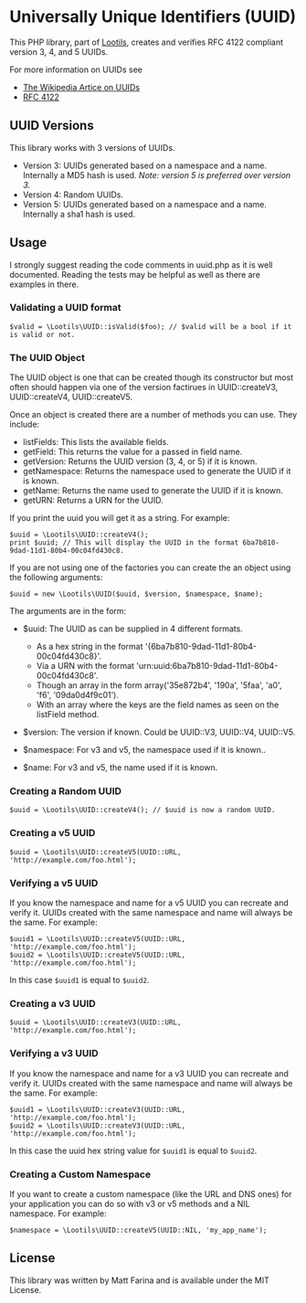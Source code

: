 # Universally Unique Identifiers (UUID)

This PHP library, part of [Lootils](http://github.com/mattfarina/Lootils), creates and verifies RFC 4122 compliant version 3, 4, and 5 UUIDs.

For more information on UUIDs see

* [The Wikipedia Artice on UUIDs](https://en.wikipedia.org/wiki/UUID)
* [RFC 4122](https://tools.ietf.org/html/rfc4122)

## UUID Versions

This library works with 3 versions of UUIDs.

* Version 3: UUIDs generated based on a namespace and a name. Internally a MD5 hash is used. _Note: version 5 is preferred over version 3._
* Version 4: Random UUIDs.
* Version 5: UUIDs generated based on a namespace and a name. Internally a sha1 hash is used.

## Usage

I strongly suggest reading the code comments in uuid.php as it is well documented. Reading the tests may be helpful as well as there are examples in there.

### Validating a UUID format

    $valid = \Lootils\UUID::isValid($foo); // $valid will be a bool if it is valid or not.

### The UUID Object

The UUID object is one that can be created though its constructor but most often should happen via one of the version factirues in UUID::createV3, UUID::createV4, UUID::createV5.

Once an object is created there are a number of methods you can use. They include:

* listFields: This lists the available fields.
* getField: This returns the value for a passed in field name.
* getVersion: Returns the UUID version (3, 4, or 5) if it is known.
* getNamespace: Returns the namespace used to generate the UUID if it is known.
* getName: Returns the name used to generate the UUID if it is known.
* getURN: Returns a URN for the UUID.

If you print the uuid you will get it as a string. For example:

    $uuid = \Lootils\UUID::createV4();
    print $uuid; // This will display the UUID in the format 6ba7b810-9dad-11d1-80b4-00c04fd430c8.

If you are not using one of the factories you can create the an object using the following arguments:

    $uuid = new \Lootils\UUID($uuid, $version, $namespace, $name);

The arguments are in the form:

* $uuid: The UUID as can be supplied in 4 different formats.

  * As a hex string in the format '{6ba7b810-9dad-11d1-80b4-00c04fd430c8}'.
  * Via a URN with the format 'urn:uuid:6ba7b810-9dad-11d1-80b4-00c04fd430c8'.
  * Though an array in the form array('35e872b4', '190a', '5faa', 'a0', 'f6', '09da0d4f9c01').
  * With an array where the keys are the field names as seen on the listField method.

* $version: The version if known. Could be UUID::V3, UUID::V4, UUID::V5.
* $namespace: For v3 and v5, the namespace used if it is known..
* $name: For v3 and v5, the name used if it is known.

### Creating a Random UUID

    $uuid = \Lootils\UUID::createV4(); // $uuid is now a random UUID.

### Creating a v5 UUID

    $uuid = \Lootils\UUID::createV5(UUID::URL, 'http://example.com/foo.html');

### Verifying a v5 UUID

If you know the namespace and name for a v5 UUID you can recreate and verify it. UUIDs created with the same namespace and name will always be the same. For example:

    $uuid1 = \Lootils\UUID::createV5(UUID::URL, 'http://example.com/foo.html');
    $uuid2 = \Lootils\UUID::createV5(UUID::URL, 'http://example.com/foo.html');

In this case `$uuid1` is equal to `$uuid2`.

### Creating a v3 UUID

    $uuid = \Lootils\UUID::createV3(UUID::URL, 'http://example.com/foo.html');

### Verifying a v3 UUID

If you know the namespace and name for a v3 UUID you can recreate and verify it. UUIDs created with the same namespace and name will always be the same. For example:

    $uuid1 = \Lootils\UUID::createV3(UUID::URL, 'http://example.com/foo.html');
    $uuid2 = \Lootils\UUID::createV3(UUID::URL, 'http://example.com/foo.html');

In this case the uuid hex string value for `$uuid1` is equal to `$uuid2`.

### Creating a Custom Namespace

If you want to create a custom namespace (like the URL and DNS ones) for your application you can do so with v3 or v5 methods and a NIL namespace. For example:

    $namespace = \Lootils\UUID::createV5(UUID::NIL, 'my_app_name');


## License

This library was written by Matt Farina and is available under the MIT License.
